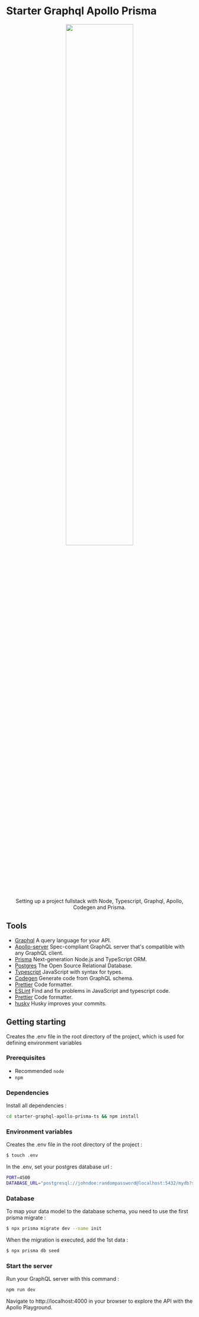 # Starter Graphql Apollo Prisma

<div align="center">
  <img src="https://user-images.githubusercontent.com/46073105/234075482-cc9d3dee-885b-4e5c-97f3-1d55d4ad7950.png" width="60%">
  <p>Setting up a project fullstack with Node, Typescript, Graphql, Apollo, Codegen and Prisma. </p>
</div>

## Tools

- [Graphql](https://graphql.org/) A query language for your API.
- [Apollo-server](https://www.apollographql.com/docs/apollo-server) Spec-compliant GraphQL server that's compatible with any GraphQL client.
- [Prisma](https://www.prisma.io/) Next-generation Node.js and TypeScript ORM.
- [Postgres](https://www.postgresql.org/) The Open Source Relational Database.
- [Typescript](https://www.typescriptlang.org/) JavaScript with syntax for types.
- [Codegen](https://the-guild.dev/graphql/codegen/) Generate code from GraphQL schema.
- [Prettier](https://prettier.io/) Code formatter.
- [ESLint](https://eslint.org/) Find and fix problems in JavaScript and typescript code.
- [Prettier](https://prettier.io/) Code formatter.
- [husky](https://typicode.github.io/husky) Husky improves your commits.

## Getting starting

Creates the .env file in the root directory of the project, which is used for defining environment variables

### Prerequisites

- Recommended `node`
- `npm`

### Dependencies

Install all dependencies :

```sh
cd starter-graphql-apollo-prisma-ts && npm install
```

### Environment variables

Creates the .env file in the root directory of the project :

```sh
$ touch .env
```

In the .env, set your postgres database url :

```sh
PORT=4500
DATABASE_URL="postgresql://johndoe:randompassword@localhost:5432/mydb?schema=public"
```

### Database

To map your data model to the database schema, you need to use the first prisma migrate :

```sh
$ npx prisma migrate dev --name init
```

When the migration is executed, add the 1st data :

```sh
$ npx prisma db seed
```

### Start the server

Run your GraphQL server with this command :

```sh
npm run dev
```

Navigate to http://localhost:4000 in your browser to explore the API with the Apollo Playground.
